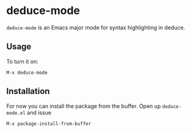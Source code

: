 # deduce-mode

`deduce-mode` is an Emacs major mode for syntax highlighting in deduce.

## Usage

To turn it on:

```
M-x deduce-mode
```

## Installation

For now you can install the package from the buffer. Open up `deduce-mode.el` and issue

```
M-x package-install-from-buffer
```
